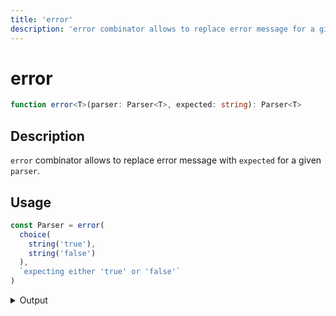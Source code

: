 ```yaml
---
title: 'error'
description: 'error combinator allows to replace error message for a given parser.'
---
```


# error

```typescript {{ withLineNumbers: false }}
function error<T>(parser: Parser<T>, expected: string): Parser<T>
```

## Description

`error` combinator allows to replace error message with `expected` for a given `parser`.

## Usage

```typescript
const Parser = error(
  choice(
    string('true'),
    string('false')
  ),
  `expecting either 'true' or 'false'`
)
```

<details>
  <summary>Output</summary>

  ### Success

  ```typescript
  run(Parser).with('true')

  {
    kind: 'success',
    state: { text: 'true', index: 4 },
    value: 'true'
  }
  ```

  ### Failure

  ```typescript
  run(Parser).with('maybe')

  {
    kind: 'failure',
    state: { text: 'maybe', index: 0 },
    expected: "expecting either 'true' or 'false'"
  }
  ```
</details>
